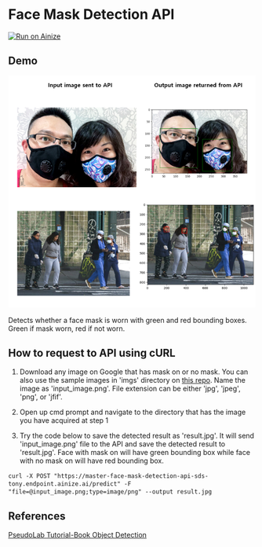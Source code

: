 # Face Mask Detection API

[![Run on Ainize](https://ainize.ai/static/images/run_on_ainize_button.svg)](https://ainize.ai/SDSTony/FaceMaskDetectionApi)



## Demo

![demo](https://raw.githubusercontent.com/SDSTony/FaceMaskDetectionApi/master/demo_img.PNG)

Detects whether a face mask is worn with green and red bounding boxes. Green if mask worn, red if not worn. 

## How to request to API using cURL

1. Download any image on Google that has mask on or no mask. You can also use the sample images in 'imgs' directory on [this repo](https://github.com/SDSTony/FaceMaskDetectionApi). Name the image as 'input_image.png'. File extension can be either 'jpg', 'jpeg', 'png', or 'jfif'.

2. Open up cmd prompt and navigate to the directory that has the image you have acquired at step 1
3. Try the code below to save the detected result as 'result.jpg'. It will send 'input_image.png' file to the API and save the detected result to 'result.jpg'. Face with mask on will have green bounding box while face with no mask on will have red bounding box. 

```
curl -X POST "https://master-face-mask-detection-api-sds-tony.endpoint.ainize.ai/predict" -F "file=@input_image.png;type=image/png" --output result.jpg
```



## References

[PseudoLab Tutorial-Book Object Detection](https://pseudo-lab.github.io/Tutorial-Book/chapters/object_detection/Ch1%20Object%20Detection.html)